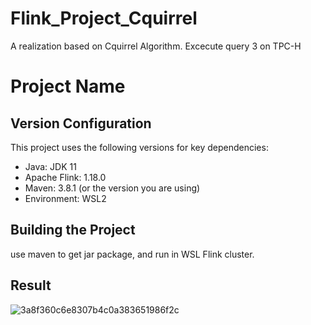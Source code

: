# Flink_Project_Cquirrel
A realization based on Cquirrel Algorithm. Excecute query 3 on TPC-H

# Project Name

## Version Configuration

This project uses the following versions for key dependencies:

- Java: JDK 11
- Apache Flink: 1.18.0
- Maven: 3.8.1 (or the version you are using)
- Environment: WSL2

## Building the Project
use maven to get jar package, and run in WSL Flink cluster.

## Result
![3a8f360c6e8307b4c0a383651986f2c](https://github.com/LancelotGD/Flink_Project_Cquirrel/assets/35948261/52b832de-125c-4945-ad1d-871091a8ad97)
